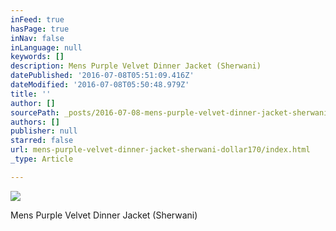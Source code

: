 ```yaml
---
inFeed: true
hasPage: true
inNav: false
inLanguage: null
keywords: []
description: Mens Purple Velvet Dinner Jacket (Sherwani)
datePublished: '2016-07-08T05:51:09.416Z'
dateModified: '2016-07-08T05:50:48.979Z'
title: ''
author: []
sourcePath: _posts/2016-07-08-mens-purple-velvet-dinner-jacket-sherwani-dollar170.md
authors: []
publisher: null
starred: false
url: mens-purple-velvet-dinner-jacket-sherwani-dollar170/index.html
_type: Article

---
```

![](https://the-grid-user-content.s3-us-west-2.amazonaws.com/fd158b73-7173-4e88-bbef-c713db57dc3c.jpg)

Mens Purple Velvet Dinner Jacket (Sherwani)